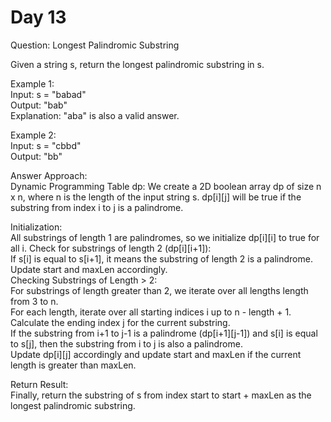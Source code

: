 # Day 13
Question: Longest Palindromic Substring<br/>

Given a string s, return the longest palindromic substring in s.<br/>

Example 1:<br/>
Input: s = "babad"<br/>
Output: "bab"<br/>
Explanation: "aba" is also a valid answer.<br/>

Example 2:<br/>
Input: s = "cbbd"<br/>
Output: "bb"<br/>


Answer Approach:<br/>
Dynamic Programming Table dp: We create a 2D boolean array dp of size n x n, where n is the length of the input string s. dp[i][j] will be true if the substring from index i to j is a palindrome.<br/>

Initialization:<br/>
All substrings of length 1 are palindromes, so we initialize dp[i][i] to true for all i.
Check for substrings of length 2 (dp[i][i+1]):<br/>
If s[i] is equal to s[i+1], it means the substring of length 2 is a palindrome.
Update start and maxLen accordingly.
<br/>
Checking Substrings of Length > 2:<br/>
For substrings of length greater than 2, we iterate over all lengths length from 3 to n.<br/>
For each length, iterate over all starting indices i up to n - length + 1.<br/>
Calculate the ending index j for the current substring.<br/>
If the substring from i+1 to j-1 is a palindrome (dp[i+1][j-1]) and s[i] is equal to s[j], then the substring from i to j is also a palindrome.<br/>
Update dp[i][j] accordingly and update start and maxLen if the current length is greater than maxLen.<br/>

Return Result:<br/>
Finally, return the substring of s from index start to start + maxLen as the longest palindromic substring.<br/>